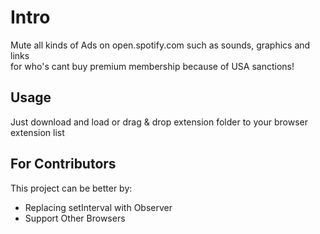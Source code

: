 # Intro

Mute all kinds of Ads on open.spotify.com such as sounds, graphics and links\
for who's cant buy premium membership because of USA sanctions!

## Usage

Just download and load or drag & drop extension folder to your browser extension list

## For Contributors

This project can be better by:

- Replacing setInterval with Observer
- Support Other Browsers
